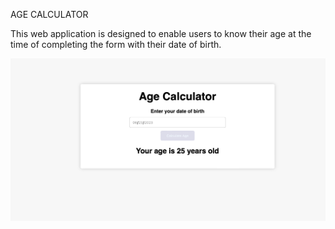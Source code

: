 AGE CALCULATOR

This web application is designed to enable users to know their age at the time of completing the form with their date of birth.

<img src = "age_calculator.png"/>